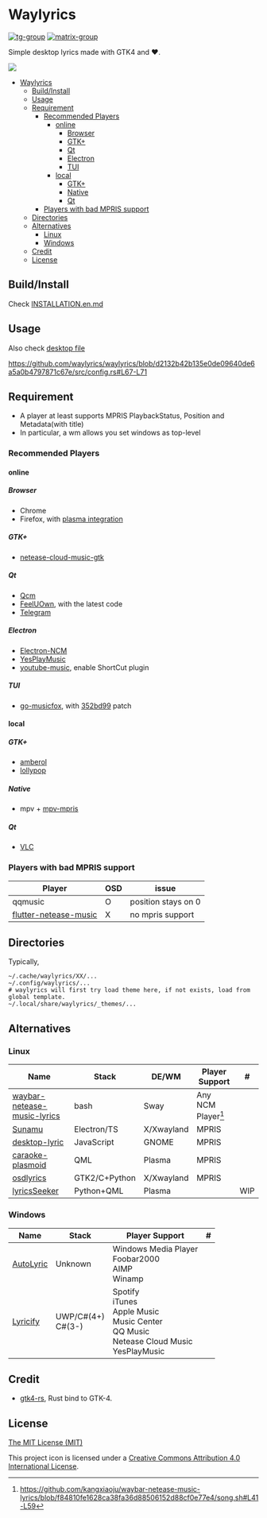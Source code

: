 # Waylyrics

[![tg-group](https://img.shields.io/badge/tg%20group-open-blue)](https://t.me/+FWgnE0GRDYZhNjc1)
[![matrix-group](https://img.shields.io/matrix/waylyrics_x:catgirl.cloud.svg?server_fqdn=matrix.catgirl.cloud)](https://matrix.to/#/#waylyrics_x:catgirl.cloud)

Simple desktop lyrics made with GTK4 and ❤️.

![](https://github.com/waylyrics/waylyrics/assets/34085039/dd7d9236-b2ae-47da-b4a3-e19a7d10e31b)

- [Waylyrics](#waylyrics)
  - [Build/Install](#buildinstall)
  - [Usage](#usage)
  - [Requirement](#requirement)
    - [Recommended Players](#recommended-players)
      - [online](#online)
        - [Browser](#browser)
        - [GTK+](#gtk)
        - [Qt](#qt)
        - [Electron](#electron)
        - [TUI](#tui)
      - [local](#local)
        - [GTK+](#gtk-1)
        - [Native](#native)
        - [Qt](#qt-1)
    - [Players with bad MPRIS support](#players-with-bad-mpris-support)
  - [Directories](#directories)
  - [Alternatives](#alternatives)
    - [Linux](#linux)
    - [Windows](#windows)
  - [Credit](#credit)
  - [License](#license)

## Build/Install

Check [INSTALLATION.en.md](doc/INSTALLATION.en.md)

## Usage

Also check [desktop file](io.poly000.waylyrics.desktop)

https://github.com/waylyrics/waylyrics/blob/d2132b42b135e0de09640de6a5a0b4797871c67e/src/config.rs#L67-L71

## Requirement

- A player at least supports MPRIS PlaybackStatus, Position and Metadata(with title)
- In particular, a wm allows you set windows as top-level

### Recommended Players

#### online

##### Browser

[plasma integration]: https://addons.mozilla.org/en-US/firefox/addon/plasma-integration/

- Chrome
- Firefox, with [plasma integration]

##### GTK+

- [netease-cloud-music-gtk](https://github.com/gmg137/netease-cloud-music-gtk)

##### Qt

- [Qcm](https://github.com/hypengw/Qcm)
- [FeelUOwn](https://github.com/feeluown/FeelUOwn/), with the latest code
- [Telegram](https://t.me/Music163Bot)

##### Electron

- [Electron-NCM](https://github.com/Rocket1184/electron-netease-cloud-music)
- [YesPlayMusic](https://github.com/qier222/YesPlayMusic)
- [youtube-music](https://github.com/th-ch/youtube-music), enable ShortCut plugin

##### TUI

- [go-musicfox](https://github.com/go-musicfox/go-musicfox), with [352bd99](https://github.com/go-musicfox/go-musicfox/commit/352bd9903f759eed98b1079fd44dc37a95da85d2) patch

#### local

##### GTK+

- [amberol](https://gitlab.gnome.org/World/amberol)
- [lollypop](https://github.com/hamonikr/lollypop)

##### Native

- mpv + [mpv-mpris](https://github.com/hoyon/mpv-mpris)

##### Qt

- [VLC](https://www.videolan.org)

### Players with bad MPRIS support

[flutter-netease-music]: https://github.com/boyan01/flutter-netease-music
[youtube-music]: https://github.com/th-ch/youtube-music


| Player                  | OSD | issue               |
| ----------------------- | --- | ------------------- |
| qqmusic                 | O   | position stays on 0 |
| [flutter-netease-music] | X   | no mpris support    |

## Directories

Typically,

```
~/.cache/waylyrics/XX/...
~/.config/waylyrics/...
# waylyrics will first try load theme here, if not exists, load from global template.
~/.local/share/waylyrics/_themes/...
```

## Alternatives

[waybar-netease-music-lyrics]: https://github.com/kangxiaoju/waybar-netease-music-lyrics
[Sunamu]: https://github.com/NyaomiDEV/Sunamu
[lyricsSeeker]: https://github.com/BruceZhang1993/LyricsSeeker
[caraoke-plasmoid]: https://github.com/Copay/caraoke-plasmoid
[desktop-lyric]: https://github.com/tuberry/desktop-lyric
[AutoLyric]: https://www.autolyric.com/
[Lyricify]: https://github.com/WXRIW/Lyricify-App
[osdlyrics]: https://github.com/osdlyrics/osdlyrics

### Linux

| Name                          | Stack         | DE/WM      | Player Support     | #   |
| ----------------------------- | ------------- | ---------- | ------------------ | --- |
| [waybar-netease-music-lyrics] | bash          | Sway       | Any NCM Player[^0] |     |
| [Sunamu]                      | Electron/TS   | X/Xwayland | MPRIS              |     |
| [desktop-lyric]               | JavaScript    | GNOME      | MPRIS              |     |
| [caraoke-plasmoid]            | QML           | Plasma     | MPRIS              |     |
| [osdlyrics]                   | GTK2/C+Python | X/Xwayland | MPRIS              |     |
| [lyricsSeeker]                | Python+QML    | Plasma     |                    | WIP |

[^0]: https://github.com/kangxiaoju/waybar-netease-music-lyrics/blob/f84810fe1628ca38fa36d88506152d88cf0e77e4/song.sh#L41-L59

### Windows

| Name        | Stack                | Player Support                                                                                      | #   |
| ----------- | -------------------- | --------------------------------------------------------------------------------------------------- | --- |
| [AutoLyric] | Unknown              | Windows Media Player<br>Foobar2000<br>AIMP<br>Winamp                                                |     |
| [Lyricify]  | UWP/C#(4+)<br>C#(3-) | Spotify<br>iTunes<br>Apple Music<br>Music Center<br>QQ Music<br>Netease Cloud Music<br>YesPlayMusic |     |

## Credit

[gtk4-rs]: https://github.com/gtk-rs/gtk4-rs

- [gtk4-rs], Rust bind to GTK-4.


## License

[The MIT License (MIT)](https://raw.githubusercontent.com/waylyrics/waylyrics/master/LICENSE)

This project icon is licensed under a [Creative Commons Attribution 4.0 International License](https://creativecommons.org/licenses/by/4.0/).
